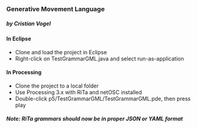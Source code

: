 
### Generative Movement Language
##### by Cristian Vogel


#### In Eclipse
- Clone and load the project in Eclipse
- Right-click on TestGrammarGML.java and select run-as-application

#### In Processing
- Clone the project to a local folder
- Use Processing 3.x with RiTa and netOSC installed
- Double-click p5/TestGrammarGML/TestGrammarGML.pde, then press play


##### Note: RiTa grammars should now be in proper JSON or YAML format





